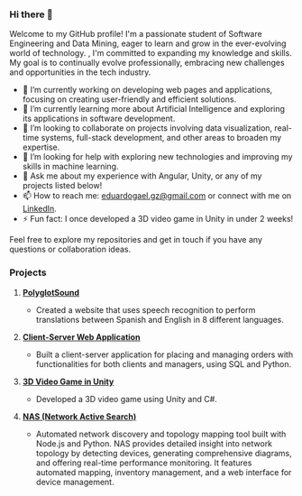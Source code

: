 ### Hi there 👋

Welcome to my GitHub profile! I'm a passionate student of Software Engineering and Data Mining, eager to learn and grow in the ever-evolving world of technology. , I'm committed to expanding my knowledge and skills. My goal is to continually evolve professionally, embracing new challenges and opportunities in the tech industry.

- 🔭 I’m currently working on developing web pages and applications, focusing on creating user-friendly and efficient solutions.
- 🌱 I’m currently learning more about Artificial Intelligence and exploring its applications in software development.
- 👯 I’m looking to collaborate on projects involving data visualization, real-time systems, full-stack development, and other areas to broaden my expertise.
- 🤔 I’m looking for help with exploring new technologies and improving my skills in machine learning.
- 💬 Ask me about my experience with Angular, Unity, or any of my projects listed below!
- 📫 How to reach me: [eduardogael.gz@gmail.com](mailto:eduardogael.gz@gmail.com) or connect with me on [LinkedIn](in/eduardo-gael-garc%C3%ADa-zuvir%C3%ADa-ba7484278).
- ⚡ Fun fact: I once developed a 3D video game in Unity in under 2 weeks!

Feel free to explore my repositories and get in touch if you have any questions or collaboration ideas.

### Projects
1. **[PolyglotSound](https://github.com/Gaelite/PoliglotSound)**
   - Created a website that uses speech recognition to perform translations between Spanish and English in 8 different languages.
   
2. **[Client-Server Web Application](https://github.com/your-username/client-server-web-app)**
   - Built a client-server application for placing and managing orders with functionalities for both clients and managers, using SQL and Python.
   
3. **[3D Video Game in Unity](https://github.com/your-username/3d-video-game-unity)**
   - Developed a 3D video game using Unity and C#.
  
7. **[NAS (Network Active Search)](https://github.com/Gaelite/NAS)**
   - Automated network discovery and topology mapping tool built with Node.js and Python. NAS provides detailed insight into network topology by detecting devices, generating comprehensive diagrams, and offering real-time performance monitoring. It features automated mapping, inventory management, and a web interface for device management.

<!--
**Gaelite/Gaelite** is a ✨ _special_ ✨ repository because its README.md (this file) appears on your GitHub profile.

Here are some ideas to get you started:

- 🔭 I’m currently working on ...
- 🌱 I’m currently learning ...
- 👯 I’m looking to collaborate on ...
- 🤔 I’m looking for help with ...
- 💬 Ask me about ...
- 📫 How to reach me: ...
- 😄 Pronouns: ...
- ⚡ Fun fact: ...
-->
